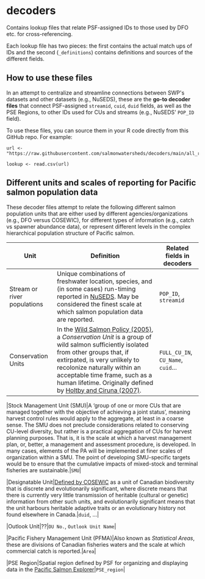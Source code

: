 # decoders
Contains lookup files that relate PSF-assigned IDs to those used by DFO etc. for cross-referencing.

Each lookup file has two pieces: the first contains the actual match ups of IDs and the second (`_definitions`) contains definitions and sources of the different fields. 


## How to use these files

In an attempt to centralize and streamline connections between SWP's datasets and other datasets (e.g., NuSEDS), these are the **go-to decoder files** that connect PSF-assigned `streamid`, `cuid`, `duid` fields, as well as the PSE Regions, to other IDs used for CUs and streams (e.g., NuSEDS' `POP_ID` field).

To use these files, you can source them in your R code directly from this GitHub repo. For example:

```
url <- "https://raw.githubusercontent.com/salmonwatersheds/decoders/main/all_regions_cu_du_smu_decoder.csv"

lookup <- read.csv(url)

```

## Different units and scales of reporting for Pacific salmon population data

These decoder files attempt to relate the following different salmon population units that are either used by different agencies/organizations (e.g., DFO versus COSEWIC), for different types of information (e.g., catch vs spawner abundance data), or represent different levels in the complex hierarchical population structure of Pacific salmon. 

|Unit|Definition|Related fields in decoders|
|---|---|---|
|Stream or river populations|Unique combinations of freshwater location, species, and (in some cases) run-timing reported in [NuSEDS](https://open.canada.ca/data/en/dataset/c48669a3-045b-400d-b730-48aafe8c5ee6). May be considered the finest scale at which salmon population data are reported.|`POP_ID`, `streamid`|
|Conservation Units|In the [Wild Salmon Policy (2005)](https://www.pac.dfo-mpo.gc.ca/fm-gp/salmon-saumon/wsp-pss/index-eng.html), a *Conservation Unit* is a group of wild salmon sufficiently isolated from other groups that, if extirpated, is very unlikely to recolonize naturally within an acceptable time frame, such as a human lifetime. Originally defined by [Holtby and Ciruna (2007)](http://www.dfo-mpo.gc.ca/csas-sccs/publications/resdocs-docrech/2007/2007_070-eng.htm).|`FULL_CU_IN`, `CU_Name`, `cuid`...|

|Stock Management Unit (SMU)|A ‘group of one or more CUs that are managed together with the objective of achieving a joint status’, meaning harvest control rules would apply to the aggregate, at least in a coarse sense. The SMU does not preclude considerations related to conserving CU-level diversity, but rather is a practical aggregation of CUs for harvest planning purposes. That is, it is the scale at which a harvest management plan, or, better, a management and assessment procedure, is developed. In many cases, elements of the PA will be implemented at finer scales of organization within a SMU. The point of developing SMU-specific targets would be to ensure that the cumulative impacts of mixed-stock and terminal fisheries are sustainable.|`SMU`|

|Designatable Unit|[Defined by COSEWIC](https://www.cosewic.ca/index.php/en-ca/reports/preparing-status-reports/guidelines-recognizing-designatable-units.html) as a unit of Canadian biodiversity that is discrete and evolutionarily significant, where discrete means that there is currently very little transmission of heritable (cultural or genetic) information from other such units, and evolutionarily significant means that the unit harbours heritable adaptive traits or an evolutionary history not found elsewhere in Canada.|`duid`, ...|

|Outlook Unit|??|`OU No.`, `Outlook Unit Name`|

|Pacific Fishery Management Unit (PFMA)|Also known as *Statistical Areas*, these are divisions of Canadian fisheries waters and the scale at which commercial catch is reported.|`Area`|

|PSE Region|Spatial region defined by PSF for organizing and displaying data in the [Pacific Salmon Explorer](www.salmonexplorer.ca)|`PSE_region`|

<!---  
# Not a 1:1 for CU-DU
# Each row is a unique combination of CU-DU
# Cases where part of DU is in one CU and part is in another
# Need a flag to specify the relationship between CU-DU
# - is it a 1:1, nested one way or the other, or more complicated
# - this is currently missing (coded 1-4)
# - Brendan asked what the examples of it getting wi
# Connects with SARA project - need for formal CU/DU decoder
# Carrie has her own decoder file
# Talk to Vesta about spatial data and appraoch to defining CUs
# ** Correcting mistakes - do we do this code wise
# Aiming to send CU/DU maps to COSEWIC secreteriat
# 
--->
